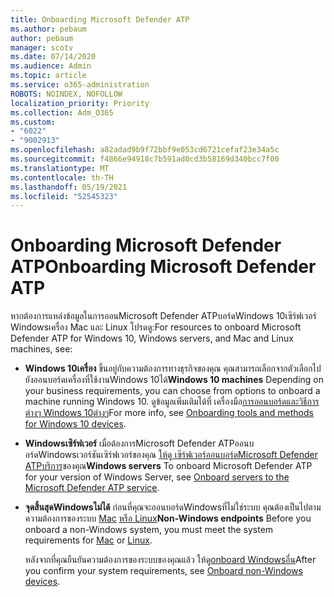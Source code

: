 ```yaml
---
title: Onboarding Microsoft Defender ATP
ms.author: pebaum
author: pebaum
manager: scotv
ms.date: 07/14/2020
ms.audience: Admin
ms.topic: article
ms.service: o365-administration
ROBOTS: NOINDEX, NOFOLLOW
localization_priority: Priority
ms.collection: Adm_O365
ms.custom:
- "6022"
- "9002913"
ms.openlocfilehash: a82adad9b9f72bbf9e053cd6721cefaf23e34a5c
ms.sourcegitcommit: f4866e94918c7b591ad0cd3b58169d340bcc7f00
ms.translationtype: MT
ms.contentlocale: th-TH
ms.lasthandoff: 05/19/2021
ms.locfileid: "52545323"
---
```

# <a name="onboarding-microsoft-defender-atp"></a><span data-ttu-id="20d6e-102">Onboarding Microsoft Defender ATP</span><span class="sxs-lookup"><span data-stu-id="20d6e-102">Onboarding Microsoft Defender ATP</span></span>

<span data-ttu-id="20d6e-103">หากต้องการแหล่งข้อมูลในการออนMicrosoft Defender ATPบอร์ดWindows 10เซิร์ฟเวอร์ Windowsเครื่อง Mac และ Linux โปรดดู:</span><span class="sxs-lookup"><span data-stu-id="20d6e-103">For resources to onboard Microsoft Defender ATP for Windows 10, Windows servers, and Mac and Linux machines, see:</span></span> 

- <span data-ttu-id="20d6e-104">**Windows 10เครื่อง** ขึ้นอยู่กับความต้องการทางธุรกิจของคุณ คุณสามารถเลือกจากตัวเลือกไปยังออนบอร์ดเครื่องที่ใช้งานWindows 10ได้</span><span class="sxs-lookup"><span data-stu-id="20d6e-104">**Windows 10 machines** Depending on your business requirements, you can choose from options to onboard a machine running Windows 10.</span></span> <span data-ttu-id="20d6e-105">ดูข้อมูลเพิ่มเติมได้ที่ เครื่องมือ[การออนบอร์ดและวิธีการต่างๆ Windows 10ต่างๆ](/windows/security/threat-protection/microsoft-defender-atp/configure-endpoints)</span><span class="sxs-lookup"><span data-stu-id="20d6e-105">For more info, see [Onboarding tools and methods for Windows 10 devices](/windows/security/threat-protection/microsoft-defender-atp/configure-endpoints).</span></span> 

- <span data-ttu-id="20d6e-106">**Windowsเซิร์ฟเวอร์** เมื่อต้องการMicrosoft Defender ATPออนบอร์ดWindowsเวอร์ชันเซิร์ฟเวอร์ของคุณ [ให้ดู เซิร์ฟเวอร์ออนบอร์ดMicrosoft Defender ATPบริการ](/windows/security/threat-protection/microsoft-defender-atp/configure-server-endpoints)ของคุณ</span><span class="sxs-lookup"><span data-stu-id="20d6e-106">**Windows servers** To onboard Microsoft Defender ATP for your version of Windows Server, see [Onboard servers to the Microsoft Defender ATP service](/windows/security/threat-protection/microsoft-defender-atp/configure-server-endpoints).</span></span>

- <span data-ttu-id="20d6e-107">**จุดสิ้นสุดWindowsไม่ได้**  ก่อนที่คุณจะออนบอร์ดWindowsที่ไม่ใช่ระบบ คุณต้องเป็นไปตามความต้องการของระบบ [Mac](/windows/security/threat-protection/microsoft-defender-atp/microsoft-defender-atp-mac#system-requirements) [หรือ Linux](/windows/security/threat-protection/microsoft-defender-atp/microsoft-defender-atp-linux#system-requirements)</span><span class="sxs-lookup"><span data-stu-id="20d6e-107">**Non-Windows endpoints**  Before you onboard a non-Windows system, you must meet the system requirements for [Mac](/windows/security/threat-protection/microsoft-defender-atp/microsoft-defender-atp-mac#system-requirements) or [Linux](/windows/security/threat-protection/microsoft-defender-atp/microsoft-defender-atp-linux#system-requirements).</span></span>

    <span data-ttu-id="20d6e-108">หลังจากที่คุณยืนยันความต้องการของระบบของคุณแล้ว ให้ดู[onboard Windowsอื่น](/windows/security/threat-protection/microsoft-defender-atp/configure-endpoints-non-windows#onboarding-non-windows-machines)</span><span class="sxs-lookup"><span data-stu-id="20d6e-108">After you confirm your system requirements, see [Onboard non-Windows devices](/windows/security/threat-protection/microsoft-defender-atp/configure-endpoints-non-windows#onboarding-non-windows-machines).</span></span>